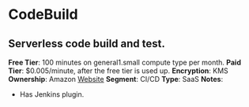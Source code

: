 # CodeBuild
## Serverless code build and test.
**Free Tier**: 100 minutes on general1.small compute type per month.
**Paid Tier**: $0.005/minute, after the free tier is used up.
**Encryption**: KMS
**Ownership**: Amazon
[Website](https://aws.amazon.com/codebuild/)
**Segment**: CI/CD
**Type**: SaaS
**Notes**: 
- Has Jenkins plugin.

